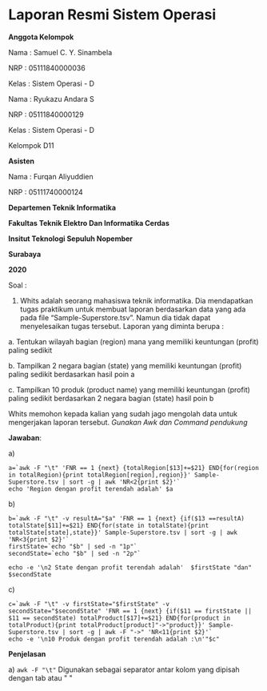 # Laporan Resmi Sistem Operasi

**Anggota Kelompok**

Nama  : Samuel C. Y. Sinambela

NRP   : 05111840000036

Kelas : Sistem Operasi - D

Nama  : Ryukazu Andara S

NRP   : 05111840000129

Kelas : Sistem Operasi - D

Kelompok D11

**Asisten**

Nama  : Furqan Aliyuddien

NRP   : 05111740000124


**Departemen Teknik Informatika**

**Fakultas Teknik Elektro Dan Informatika Cerdas**

**Insitut Teknologi Sepuluh Nopember**

**Surabaya**

**2020**

Soal : 

1. Whits adalah seorang mahasiswa teknik informatika. Dia mendapatkan tugas praktikum
untuk membuat laporan berdasarkan data yang ada pada file “Sample-Superstore.tsv”.
Namun dia tidak dapat menyelesaikan tugas tersebut. Laporan yang diminta berupa :

a. Tentukan wilayah bagian (region) mana yang memiliki keuntungan (profit) paling
sedikit

b. Tampilkan 2 negara bagian (state) yang memiliki keuntungan (profit) paling
sedikit berdasarkan hasil poin a

c. Tampilkan 10 produk (product name) yang memiliki keuntungan (profit) paling
sedikit berdasarkan 2 negara bagian (state) hasil poin b

Whits memohon kepada kalian yang sudah jago mengolah data untuk mengerjakan
laporan tersebut.
*Gunakan Awk dan Command pendukung*

**Jawaban**: 

a)

```
a=`awk -F "\t" 'FNR == 1 {next} {totalRegion[$13]+=$21} END{for(region in totalRegion){print totalRegion[region],region}}' Sample-Superstore.tsv | sort -g | awk 'NR<2{print $2}'`
echo 'Region dengan profit terendah adalah' $a
```

b)
```
b=`awk -F "\t" -v resultA="$a" 'FNR == 1 {next} {if($13 ==resultA) totalState[$11]+=$21} END{for(state in totalState){print totalState[state],state}}' Sample-Superstore.tsv | sort -g | awk 'NR<3{print $2}'`
firstState=`echo "$b" | sed -n "1p"`
secondState=`echo "$b" | sed -n "2p"`

echo -e '\n2 State dengan profit terendah adalah'  $firstState "dan" $secondState
```

c)
```
c=`awk -F "\t" -v firstState="$firstState" -v secondState="$secondState" 'FNR == 1 {next} {if($11 == firstState || $11 == secondState) totalProduct[$17]+=$21} END{for(product in totalProduct){print totalProduct[product]"->"product}}' Sample-Superstore.tsv | sort -g | awk -F "->" 'NR<11{print $2}'`
echo -e '\n10 Produk dengan profit terendah adalah :\n'"$c"
```
**Penjelasan**

a) ```awk -F "\t"```
Digunakan sebagai separator antar kolom yang dipisah dengan tab atau "  "


